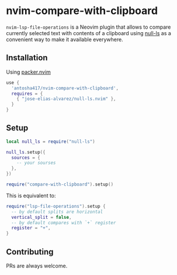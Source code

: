 # nvim-compare-with-clipboard

`nvim-lsp-file-operations` is a Neovim plugin that allows to compare currently selected text with contents of a clipboard using [null-ls](https://github.com/jose-elias-alvarez/null-ls.nvim) as a convenient way to make it available everywhere.

## Installation
Using [packer.nvim](https://github.com/wbthomason/packer.nvim)

```lua
use {
  'antosha417/nvim-compare-with-clipboard',
  requires = {
    { "jose-elias-alvarez/null-ls.nvim" },
  }
}
```

## Setup
```lua
local null_ls = require("null-ls")

null_ls.setup({
  sources = {
    -- your sourses
  },
})

require("compare-with-clipboard").setup()
```
This is equivalent to:
```lua
require("lsp-file-operations").setup {
  -- by default splits are horizontal
  vertical_split = false,
  -- by default compares with `+` register
  register = "+",
}
```

## Contributing
PRs are always welcome.

